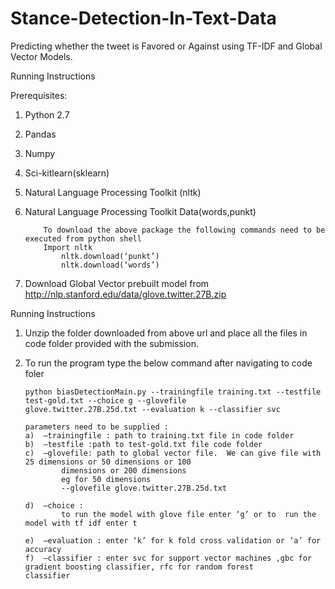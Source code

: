 # Stance-Detection-In-Text-Data
Predicting whether the tweet is Favored or Against using TF-IDF and Global Vector Models.


Running Instructions

Prerequisites:

1.	Python 2.7
2.	Pandas
3.	Numpy
4.	Sci-kitlearn(sklearn)
5.	Natural Language Processing Toolkit (nltk)
6.	Natural Language Processing Toolkit Data(words,punkt)
    	
			To download the above package the following commands need to be executed from python shell
			Import nltk
    			nltk.download(‘punkt’)
    			nltk.download(‘words’)
			
7.	Download Global Vector prebuilt model from http://nlp.stanford.edu/data/glove.twitter.27B.zip


Running Instructions

1.	Unzip the folder downloaded from above url and place all the files in code folder provided with the submission.
2.	To run the program type the below command after navigating to code foler 
		
		python biasDetectionMain.py --trainingfile training.txt --testfile test-gold.txt --choice g --glovefile 			
		glove.twitter.27B.25d.txt --evaluation k --classifier svc

		parameters need to be supplied :
		a)	–trainingfile : path to training.txt file in code folder
		b)	–testfile :path to test-gold.txt file code folder
		c)	–glovefile: path to global vector file.  We can give file with 25 dimensions or 50 dimensions or 100 			      			
				dimensions or 200 dimensions 
				eg for 50 dimensions
				--glovefile glove.twitter.27B.25d.txt

		d)	–choice :
				to run the model with glove file enter ‘g’ or to  run the model with tf idf enter t

		e)	–evaluation : enter ‘k’ for k fold cross validation or ‘a’ for accuracy 
		f)	–classifier : enter svc for support vector machines ,gbc for gradient boosting classifier, rfc for random forest 	    classifier
